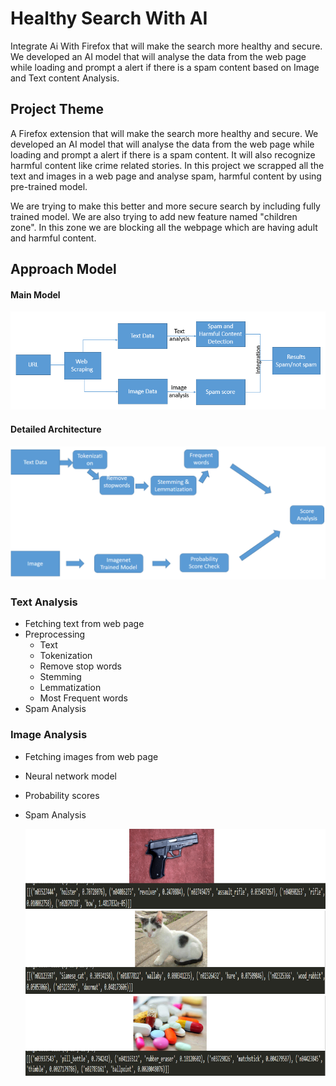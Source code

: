 # Healthy Search With AI

Integrate Ai With Firefox that will make the search more healthy and secure. We developed an AI model that will analyse the data from the web page while loading and prompt a alert if there is a spam content based on Image and Text content Analysis.

## Project Theme

A Firefox extension that will make the search more healthy and secure. We developed an AI model that will analyse the data from the web page while loading and prompt a alert if there is a spam content. It will also recognize harmful content like crime related stories. In this project we scrapped all the text and images in a web page and analyse spam, harmful content by using pre-trained model.

We are trying to make this better and more secure search by including fully trained model. We are also trying to add new feature named "children zone". In this zone we are blocking all the webpage which are having adult and harmful content.

## Approach Model
#### Main Model
![](model_images/main_approach.png)
#### Detailed Architecture
![](model_images/detailed_arc_2.png)

### Text Analysis
* Fetching text from web page
* Preprocessing
    * Text
    * Tokenization
    * Remove stop words
    * Stemming
    * Lemmatization
  * Most Frequent words
* Spam Analysis

### Image Analysis
* Fetching images from web page
* Neural network model
* Probability scores
* Spam Analysis

     ![](model_images/bin_1.PNG)
     ![](model_images/bin_2.PNG)
     ![](model_images/bin_3.PNG)
